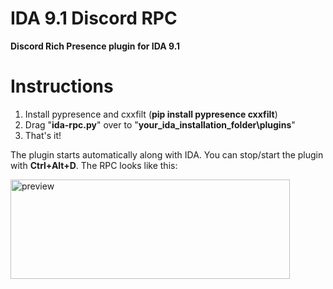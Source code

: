 # IDA 9.1 Discord RPC
**Discord Rich Presence plugin for IDA 9.1**

# Instructions
1. Install pypresence and cxxfilt (**pip install pypresence cxxfilt**)
2. Drag "**ida-rpc.py**" over to "**your_ida_installation_folder\plugins**"
3. That's it!

The plugin starts automatically along with IDA.
You can stop/start the plugin with **Ctrl+Alt+D**.
The RPC looks like this:

<img width="447" height="159" alt="preview" src="https://github.com/user-attachments/assets/ce58be2b-8326-4d6d-a3d0-b916ea7ebbc3" />
